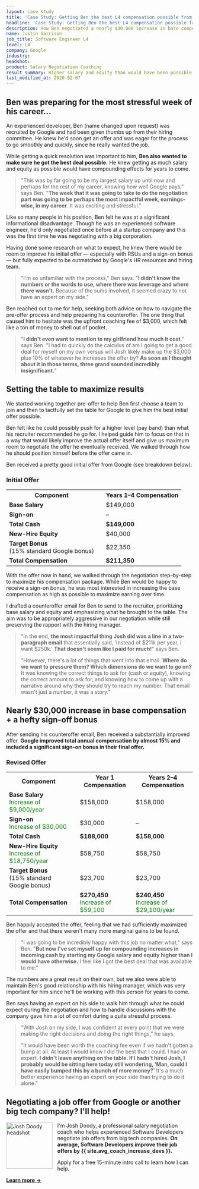 ```yaml
---
layout: case_study
title: 'Case Study: Getting Ben the best L4 compensation possible from Google'
headline: 'Case Study: Getting Ben the best L4 compensation possible from Google'
description: How Ben negotiated a nearly $30,000 increase in base compensation plus a hefty sign-on bonus
name: Justin Garrison
job_title: Software Engineer L4
level: L4
company: Google
industry: 
headshot: 
product: Salary Negotiation Coaching
result_summary: Higher salary and equity than would have been possible otherwise.
last_modified_at: 2020-02-07
---
```

## Ben was preparing for the most stressful week of his career…

An experienced developer, Ben (name changed upon request) was recruited by Google and had been given thumbs up from their hiring committee. He knew he'd soon get an offer and was eager for the process to go smoothly and quickly, since he really wanted the job.

While getting a quick resolution was important to him, **Ben also wanted to make sure he got the best deal possible.** He knew getting as much salary and equity as possible would have compounding effects for years to come.

> "This was by far going to be my largest salary up until now and perhaps for the rest of my career, knowing how well Google pays," says Ben. "**The week that it was going to take to do the negotiation part was going to be perhaps the most impactful week, earnings-wise, in my career**. It was exciting and stressful."

Like so many people in his position, Ben felt he was at a significant informational disadvantage. Though he was an experienced software engineer, he'd only negotiated once before at a startup company and this was the first time he was negotiating with a big corporation.

Having done some research on what to expect, he knew there would be room to improve his initial offer — especially with RSUs and a sign-on bonus — but fully expected to be outmatched by Google's HR resources and hiring team.

> "I'm so unfamiliar with the process," Ben says. "**I didn't know the numbers or the words to use, where there was leverage and where there wasn't.** Because of the sums involved, it seemed crazy to not have an expert on my side."

Ben reached out to me for help, seeking both advice on how to navigate the pre-offer process and help preparing his counteroffer. The one thing that caused him to hesitate was the upfront coaching fee of $3,000, which felt like a ton of money to shell out of pocket.

> "**I didn't even want to mention to my girlfriend how much it cost**," says Ben. "I had to quickly do the calculus of am I going to get a good deal for myself on my own versus will Josh likely make up the $3,000 plus 10% of whatever he increases the offer by? **As soon as I thought about it in those terms, three grand sounded incredibly insignificant.**"

<div class="rm-area-inline"></div>

## Setting the table to maximize results 

We started working together pre-offer to help Ben first choose a team to join and then to tactfully set the table for Google to give him the best initial offer possible.

Ben felt like he could possibly push for a higher level (pay band) than what his recruiter recommended he go for. I helped guide him to focus on that in a way that would likely improve the actual offer itself and give us maximum room to negotiate the offer he eventually received. We walked through how he should position himself before the offer came in.

Ben received a pretty good initial offer from Google (see breakdown below): 

### Initial Offer

<table><tbody>
<tr><th><strong>Component</strong></th><th></th><th>Years 1–4 Compensation</th></tr>
<tr><td><strong>Base Salary</strong></td><td></td><td>$149,000</td></tr>
<tr><td><strong>Sign-on</strong></td><td></td><td>–</td></tr>
<tr><td><strong>Total Cash</strong></td><td></td><td><strong>$149,000</strong></td></tr>
<tr><td><strong>New-Hire Equity</strong></td><td></td><td>$40,000</td></tr>
<tr><td><strong>Target Bonus</strong><br>(15% standard Google bonus) </td><td></td><td>$22,350</td></tr>
<tr><td><strong>Total Compensation</strong></td><td></td><td><strong>$211,350</strong></td></tr>
</tbody></table>

With the offer now in hand, we walked through the negotiation step-by-step to maximize his compensation package. While Ben would be happy to receive a sign-on bonus, he was most interested in increasing the base compensation as high as possible to maximize earning over time.

I drafted a counteroffer email for Ben to send to the recruiter, prioritizing base salary and equity and emphasizing what he brought to the table. The aim was to be appropriately aggressive in our negotiation while still preserving the rapport with the hiring manager.

> "In the end, **the most impactful thing Josh did was a line in a two-paragraph email** that essentially said, 'Instead of $211k per year, I want $250k.' **That doesn't seem like I paid for much!**" says Ben.
> 
> "However, there's a lot of things that went into that email. **Where do we want to pressure them? Which dimensions do we want to go on?** It was knowing the correct things to ask for (cash or equity), knowing the correct amount to ask for, and knowing how to come up with a narrative around why they should try to reach my number. That email wasn't just a number, it was a story."

## Nearly $30,000 increase in base compensation + a hefty sign-off bonus

After sending his counteroffer email, Ben received a substantially improved offer. **Google improved total annual compensation by almost 15% and included a significant sign-on bonus in their final offer.** 

### Revised Offer

<table><tbody>
<tr><th>Component</th><th></th><th>Year 1 Compensation</th><th>Years 2–4 Compensation</th></tr>
<tr><td><strong>Base Salary</strong><br><span style="color: green;">Increase of $9,000/year</span></td><td></td><td>$158,000</td><td>$158,000</td></tr>
<tr><td><strong>Sign-on</strong><br><span style="color: green;">Increase of $30,000</span></td><td></td><td>$30,000</td><td>–</td></tr>
<tr><td><strong>Total Cash</strong></td><td></td><td><strong>$188,000</strong></td><td><strong>$158,000</strong></td></tr>
<tr><td><strong>New-Hire Equity</strong><br><span style="color: green;">Increase of $18,750/year</span></td><td></td><td>$58,750</td><td>$58,750</td></tr>
<tr><td><strong>Target Bonus</strong><br>(15% standard Google bonus) </td><td></td><td>$23,700</td><td>$23,700</td></tr>
<tr><td><strong>Total Compensation</strong></td><td></td><td><strong>$270,450</strong><br><span style="color: green;">Increase of $59,100</span></td><td><strong>$240,450</strong><br><span style="color: green;">Increase of $29,100/year</span></td></tr>
</tbody></table>

Ben happily accepted the offer, feeling that we had sufficiently maximized the offer and that there weren't many more marginal gains to be found.

> "I was going to be incredibly happy with this job no matter what," says Ben. "**But now I've set myself up for compounding increases in incoming cash by starting my Google salary and equity higher than I would have otherwise.** I feel like I got the best deal that was available to me."
 
The numbers are a great result on their own, but we also were able to maintain Ben's good relationship with his hiring manager, which was very important for him since he'll be working with this person for years to come.

Ben says having an expert on his side to walk him through what he could expect during the negotiation and how to handle discussions with the company gave him a lot of comfort during a quite stressful process.

> "With Josh on my side, I was confident at every point that we were making the right decisions and doing the right things," he says. 
> 
> "It would have been worth the coaching fee even if we hadn't gotten a bump at all. At least I would know I did the best that I could. I had an expert. **I didn't leave anything on the table. If I hadn't hired Josh, I probably would be sitting here today still wondering, 'Man, could I have easily bumped this by a bunch of more money?**' It's a much better experience having an expert on your side than trying to do it alone."

<div class="ad-box">
	<h2 class='u-center'>Negotiating a job offer from Google or another big tech company? I'll help!</h2>
	<div class="inline-body">
		<p><img src="/images/josh-doody-200px-circle.png" style="padding-right: 10px;" width="125" alt="Josh Doody headshot" class="author__image" align="left">I'm Josh Doody, a professional salary negotiation coach who helps experienced Software Developers negotiate job offers from big tech companies. <strong>On average, Software Developers improve their job offers by {{ site.avg_coach_increase_devs }}.</strong></p>
		<p>Apply for a free 15-minute intro call to learn how I can help.</p>
	</div>
	<div class='cta u-center'>
		<a id="inline-cta" class="inline-cta-btn" data-event-label="Salary Negotiation Coaching" data-cta-label="coach-inline" href="/coach/" rel="nofollow"><strong>Learn more →</strong></a>
	</div>
</div>
